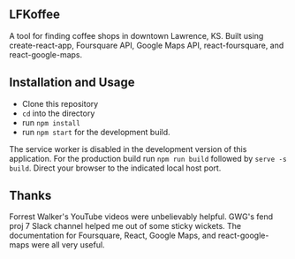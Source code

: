 

## LFKoffee

A tool for finding coffee shops in downtown Lawrence, KS.
Built using create-react-app, Foursquare API, Google Maps API, react-foursquare, and react-google-maps.

## Installation and Usage

  * Clone this repository
  * `cd` into the directory
  * run `npm install`
  * run `npm start` for the development build.

The service worker is disabled in the development version of this application. For the production build run `npm run build` followed by `serve -s build`. Direct your browser to the indicated local host port.

## Thanks

Forrest Walker's YouTube videos were unbelievably helpful. GWG's fend proj 7 Slack channel helped me out of some sticky wickets.  The documentation for Foursquare, React, Google Maps, and react-google-maps were all very useful.
